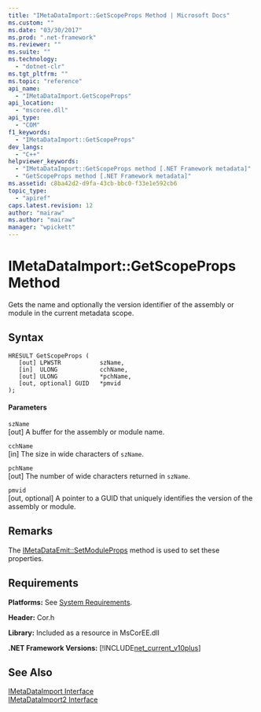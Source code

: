 ```yaml
---
title: "IMetaDataImport::GetScopeProps Method | Microsoft Docs"
ms.custom: ""
ms.date: "03/30/2017"
ms.prod: ".net-framework"
ms.reviewer: ""
ms.suite: ""
ms.technology: 
  - "dotnet-clr"
ms.tgt_pltfrm: ""
ms.topic: "reference"
api_name: 
  - "IMetaDataImport.GetScopeProps"
api_location: 
  - "mscoree.dll"
api_type: 
  - "COM"
f1_keywords: 
  - "IMetaDataImport::GetScopeProps"
dev_langs: 
  - "C++"
helpviewer_keywords: 
  - "IMetaDataImport::GetScopeProps method [.NET Framework metadata]"
  - "GetScopeProps method [.NET Framework metadata]"
ms.assetid: c8ba42d2-d9fa-43cb-bbc0-f33e1e592cb6
topic_type: 
  - "apiref"
caps.latest.revision: 12
author: "mairaw"
ms.author: "mairaw"
manager: "wpickett"
---
```

# IMetaDataImport::GetScopeProps Method
Gets the name and optionally the version identifier of the assembly or module in the current metadata scope.  
  
## Syntax  
  
```  
HRESULT GetScopeProps (  
   [out] LPWSTR           szName,  
   [in]  ULONG            cchName,  
   [out] ULONG            *pchName,  
   [out, optional] GUID   *pmvid  
);  
```  
  
#### Parameters  
 `szName`  
 [out] A buffer for the assembly or module name.  
  
 `cchName`  
 [in] The size in wide characters of `szName`.  
  
 `pchName`  
 [out] The number of wide characters returned in `szName`.  
  
 `pmvid`  
 [out, optional] A pointer to a GUID that uniquely identifies the version of the assembly or module.  
  
## Remarks  
 The [IMetaDataEmit::SetModuleProps](../../../../docs/framework/unmanaged-api/metadata/imetadataemit-setmoduleprops-method.md) method is used to set these properties.  
  
## Requirements  
 **Platforms:** See [System Requirements](../../../../docs/framework/get-started/system-requirements.md).  
  
 **Header:** Cor.h  
  
 **Library:** Included as a resource in MsCorEE.dll  
  
 **.NET Framework Versions:** [!INCLUDE[net_current_v10plus](../../../../includes/net-current-v10plus-md.md)]  
  
## See Also  
 [IMetaDataImport Interface](../../../../docs/framework/unmanaged-api/metadata/imetadataimport-interface.md)   
 [IMetaDataImport2 Interface](../../../../docs/framework/unmanaged-api/metadata/imetadataimport2-interface.md)